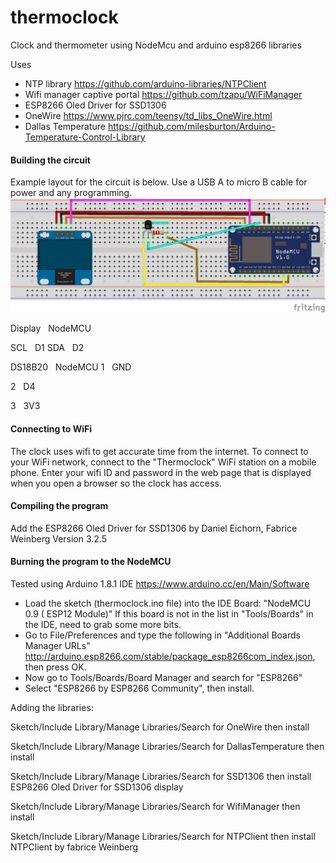 # thermoclock
Clock and thermometer using NodeMcu and arduino esp8266 libraries

Uses 
* NTP library https://github.com/arduino-libraries/NTPClient
* Wifi manager captive portal https://github.com/tzapu/WiFiManager
* ESP8266 Oled Driver for SSD1306
* OneWire https://www.pjrc.com/teensy/td_libs_OneWire.html
* Dallas Temperature https://github.com/milesburton/Arduino-Temperature-Control-Library

#### Building the circuit
Example layout for the circuit is below. Use a USB A to micro B cable for power and any programming.
![Layout](thermoclock_bb.png "Breadboard Layout")

Display&nbsp;&nbsp;&nbsp;NodeMCU

SCL&nbsp;&nbsp;&nbsp;D1
SDA&nbsp;&nbsp;&nbsp;D2

DS18B20&nbsp;&nbsp;&nbsp;NodeMCU
1&nbsp;&nbsp;&nbsp;GND

2&nbsp;&nbsp;&nbsp;D4

3&nbsp;&nbsp;&nbsp;3V3
#### Connecting to WiFi ####
The clock uses wifi to get accurate time from the internet. To connect to your WiFi network, connect to the "Thermoclock" WiFi station on a mobile phone. Enter your wifi ID and password in the web page that is displayed when you open a browser so the clock has access.
#### Compiling the program
Add the ESP8266 Oled Driver for SSD1306 by Daniel Eichorn, Fabrice Weinberg Version 3.2.5

#### Burning the program to the NodeMCU
Tested using Arduino 1.8.1 IDE https://www.arduino.cc/en/Main/Software
* Load the sketch (thermoclock.ino file) into the IDE
Board: "NodeMCU 0.9 ( ESP12 Module)"
If this board is not in the list in "Tools/Boards" in the IDE, need to grab some more bits. 
* Go to File/Preferences and type the following in "Additional Boards Manager URLs" http://arduino.esp8266.com/stable/package_esp8266com_index.json, then press OK. 
* Now go to Tools/Boards/Board Manager and search for "ESP8266"
* Select "ESP8266 by ESP8266 Community", then install.
 
Adding the libraries:

Sketch/Include Library/Manage Libraries/Search for OneWire then install

Sketch/Include Library/Manage Libraries/Search for DallasTemperature then install

Sketch/Include Library/Manage Libraries/Search for SSD1306 then install ESP8266 Oled Driver for SSD1306 display

Sketch/Include Library/Manage Libraries/Search for WifiManager then install

Sketch/Include Library/Manage Libraries/Search for NTPClient then install NTPClient by fabrice Weinberg
